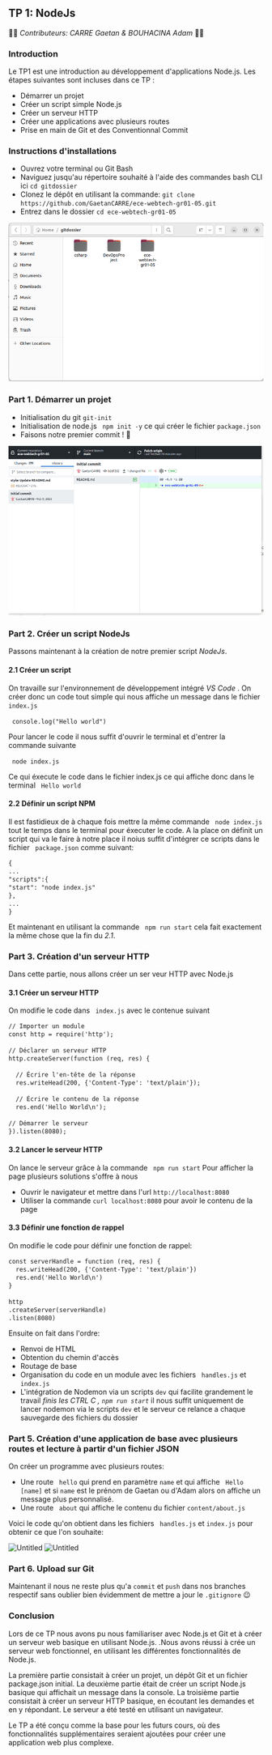 ## TP 1: NodeJs

👨‍🦱 _Contributeurs: CARRE Gaetan & BOUHACINA Adam_ 👨🏽

### Introduction

Le TP1 est une introduction au développement d'applications Node.js. Les étapes suivantes sont incluses dans ce TP :
* Démarrer un projet
* Créer un script simple Node.js
* Créer un serveur HTTP
* Créer une applications avec plusieurs routes
* Prise en main de Git et des Conventionnal Commit 

### Instructions d'installations

* Ouvrez votre terminal ou Git Bash
* Naviguez jusqu'au répertoire souhaité à l'aide des commandes bash CLI ici ```cd gitdossier```
* Clonez le dépôt en utilisant la commande: ```git clone https://github.com/GaetanCARRE/ece-webtech-gr01-05.git```
* Entrez dans le dossier ```cd ece-webtech-gr01-05```

![Untitled](/img/screen1.png)

### Part 1. Démarrer un projet 

* Initialisation du git ```git-init```
* Initialisation de node.js ``` npm init -y``` ce qui créer le fichier ```package.json```
* Faisons notre premier commit ! 🥹

![Untitled](/img/screen2.png)

### Part 2. Créer un script NodeJs

Passons maintenant à la création de notre premier script _NodeJs_.

####  2.1 Créer un script

On travaille sur l'environnement de développement intégré _VS Code_ .
On créer donc un code tout simple qui nous affiche un message dans le fichier ```index.js```

``` console.log("Hello world")```

Pour lancer le code il nous suffit d'ouvrir le terminal et d'entrer la commande suivante 

``` node index.js``` 

Ce qui éxecute le code dans le fichier index.js ce qui affiche donc dans le terminal 
``` Hello world```

#### 2.2 Définir un script NPM

Il est fastidieux de à chaque fois mettre la même commande  ``` node index.js``` tout le temps dans le terminal pour éxecuter le code. A la place on définit un script qui va le faire à notre place il noius suffit d'intégrer ce scripts  dans le fichier ``` package.json``` comme suivant:
``` 
{
...
"scripts":{
"start": "node index.js"
},
...
}
```
Et maintenant en utilisant la commande ``` npm run start``` cela fait exactement la même chose que la fin du  _2.1_.

### Part 3. Création d'un serveur HTTP

Dans cette partie, nous allons créer un ser veur HTTP avec Node.js

#### 3.1 Créer un serveur HTTP

On modifie le code dans ``` index.js``` avec le contenue suivant 
```
// Importer un module
const http = require('http');

// Déclarer un serveur HTTP
http.createServer(function (req, res) {

  // Écrire l'en-tête de la réponse
  res.writeHead(200, {'Content-Type': 'text/plain'});

  // Écrire le contenu de la réponse
  res.end('Hello World\n');

// Démarrer le serveur
}).listen(8080); 
```

#### 3.2 Lancer le serveur HTTP 

On lance le serveur grâce à la commande ``` npm run start```
Pour afficher la page plusieurs solutions s'offre à nous
* Ouvrir le navigateur et mettre dans l'url ```http://localhost:8080```
* Utiliser la commande ```curl localhost:8080``` pour avoir le contenu de la page

#### 3.3 Définir une fonction de rappel

On modifie le code pour définir une fonction de rappel:
```
const serverHandle = function (req, res) {
  res.writeHead(200, {'Content-Type': 'text/plain'})
  res.end('Hello World\n')
}

http
.createServer(serverHandle)
.listen(8080)
```

Ensuite on fait dans l'ordre:
* Renvoi de HTML
* Obtention du chemin d'accès
* Routage de base
* Organisation du code en un module avec les fichiers ``` handles.js``` et ```index.js```
* L'intégration de Nodemon via un scripts ```dev``` qui facilite grandement le travail _finis les CTRL C , ```npm run start```_ il nous suffit uniquement de lancer nodemon via le scripts ```dev``` et le serveur ce relance a chaque sauvegarde des fichiers du dossier

### Part 5. Création d'une application de base avec plusieurs routes et lecture à partir d'un fichier JSON

On créer un programme avec plusieurs routes:
* Une route ``` hello``` qui prend en paramètre ```name``` et qui affiche ``` Hello [name]``` et si ```name``` est le prénom de Gaetan ou d'Adam alors on affiche un message plus personnalisé. 
* Une route ``` about``` qui affiche le contenu du fichier ```content/about.js```

Voici le code qu'on obtient dans les fichiers ``` handles.js``` et ```index.js``` pour obtenir ce que l'on souhaite:

![Untitled](/img/screen3.png)
![Untitled](/img/screen4.png)

### Part 6. Upload sur Git 

Maintenant il nous ne reste plus qu'a ```commit``` et ```push``` dans nos branches respectif sans oublier bien évidemment de mettre a jour le ```.gitignore``` 😉

### Conclusion

Lors de ce TP nous avons pu nous familiariser avec Node.js et Git et à créer un serveur web basique en utilisant Node.js. .Nous avons réussi à crée un serveur web fonctionnel, en utilisant les différentes fonctionnalités de Node.js.

La première partie consistait à créer un projet, un dépôt Git et un fichier package.json initial. La deuxième partie était de créer un script Node.js basique qui affichait un message dans la console. La troisième partie consistait à créer un serveur HTTP basique, en écoutant les demandes et en y répondant. Le serveur a été testé en utilisant un navigateur.

Le TP a été conçu comme la base pour les futurs cours, où des fonctionnalités supplémentaires seraient ajoutées pour créer une application web plus complexe.


